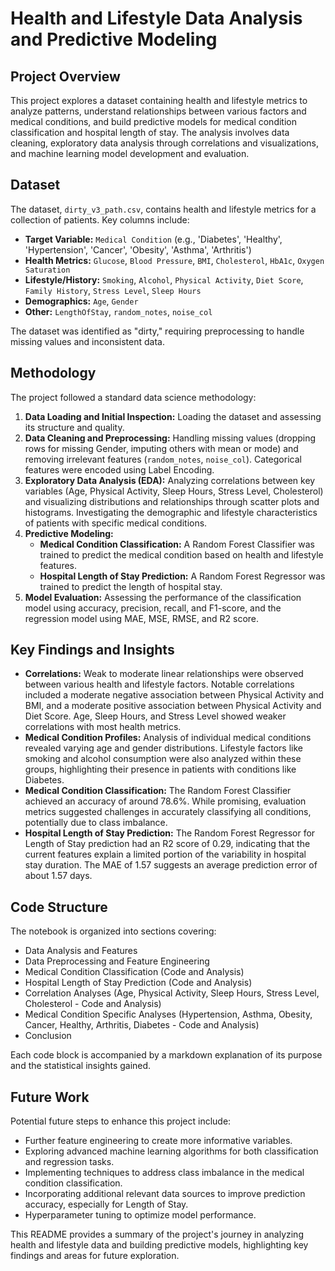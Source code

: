 # Health and Lifestyle Data Analysis and Predictive Modeling

## Project Overview

This project explores a dataset containing health and lifestyle metrics to analyze patterns, understand relationships between various factors and medical conditions, and build predictive models for medical condition classification and hospital length of stay. The analysis involves data cleaning, exploratory data analysis through correlations and visualizations, and machine learning model development and evaluation.

## Dataset

The dataset, `dirty_v3_path.csv`, contains health and lifestyle metrics for a collection of patients. Key columns include:

*   **Target Variable:** `Medical Condition` (e.g., 'Diabetes', 'Healthy', 'Hypertension', 'Cancer', 'Obesity', 'Asthma', 'Arthritis')
*   **Health Metrics:** `Glucose`, `Blood Pressure`, `BMI`, `Cholesterol`, `HbA1c`, `Oxygen Saturation`
*   **Lifestyle/History:** `Smoking`, `Alcohol`, `Physical Activity`, `Diet Score`, `Family History`, `Stress Level`, `Sleep Hours`
*   **Demographics:** `Age`, `Gender`
*   **Other:** `LengthOfStay`, `random_notes`, `noise_col`

The dataset was identified as "dirty," requiring preprocessing to handle missing values and inconsistent data.

## Methodology

The project followed a standard data science methodology:

1.  **Data Loading and Initial Inspection:** Loading the dataset and assessing its structure and quality.
2.  **Data Cleaning and Preprocessing:** Handling missing values (dropping rows for missing Gender, imputing others with mean or mode) and removing irrelevant features (`random_notes`, `noise_col`). Categorical features were encoded using Label Encoding.
3.  **Exploratory Data Analysis (EDA):** Analyzing correlations between key variables (Age, Physical Activity, Sleep Hours, Stress Level, Cholesterol) and visualizing distributions and relationships through scatter plots and histograms. Investigating the demographic and lifestyle characteristics of patients with specific medical conditions.
4.  **Predictive Modeling:**
    *   **Medical Condition Classification:** A Random Forest Classifier was trained to predict the medical condition based on health and lifestyle features.
    *   **Hospital Length of Stay Prediction:** A Random Forest Regressor was trained to predict the length of hospital stay.
5.  **Model Evaluation:** Assessing the performance of the classification model using accuracy, precision, recall, and F1-score, and the regression model using MAE, MSE, RMSE, and R2 score.

## Key Findings and Insights

*   **Correlations:** Weak to moderate linear relationships were observed between various health and lifestyle factors. Notable correlations included a moderate negative association between Physical Activity and BMI, and a moderate positive association between Physical Activity and Diet Score. Age, Sleep Hours, and Stress Level showed weaker correlations with most health metrics.
*   **Medical Condition Profiles:** Analysis of individual medical conditions revealed varying age and gender distributions. Lifestyle factors like smoking and alcohol consumption were also analyzed within these groups, highlighting their presence in patients with conditions like Diabetes.
*   **Medical Condition Classification:** The Random Forest Classifier achieved an accuracy of around 78.6%. While promising, evaluation metrics suggested challenges in accurately classifying all conditions, potentially due to class imbalance.
*   **Hospital Length of Stay Prediction:** The Random Forest Regressor for Length of Stay prediction had an R2 score of 0.29, indicating that the current features explain a limited portion of the variability in hospital stay duration. The MAE of 1.57 suggests an average prediction error of about 1.57 days.

## Code Structure

The notebook is organized into sections covering:

*   Data Analysis and Features
*   Data Preprocessing and Feature Engineering
*   Medical Condition Classification (Code and Analysis)
*   Hospital Length of Stay Prediction (Code and Analysis)
*   Correlation Analyses (Age, Physical Activity, Sleep Hours, Stress Level, Cholesterol - Code and Analysis)
*   Medical Condition Specific Analyses (Hypertension, Asthma, Obesity, Cancer, Healthy, Arthritis, Diabetes - Code and Analysis)
*   Conclusion

Each code block is accompanied by a markdown explanation of its purpose and the statistical insights gained.

## Future Work

Potential future steps to enhance this project include:

*   Further feature engineering to create more informative variables.
*   Exploring advanced machine learning algorithms for both classification and regression tasks.
*   Implementing techniques to address class imbalance in the medical condition classification.
*   Incorporating additional relevant data sources to improve prediction accuracy, especially for Length of Stay.
*   Hyperparameter tuning to optimize model performance.

This README provides a summary of the project's journey in analyzing health and lifestyle data and building predictive models, highlighting key findings and areas for future exploration.
